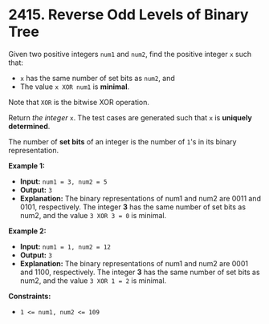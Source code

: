 # 2415. Reverse Odd Levels of Binary Tree

Given two positive integers `num1` and `num2`, find the positive integer `x` such that:

*   `x` has the same number of set bits as `num2`, and
*   The value `x XOR num1` is **minimal**.

Note that `XOR` is the bitwise XOR operation.

Return _the integer_ `x`. The test cases are generated such that `x` is **uniquely determined**.

The number of **set bits** of an integer is the number of `1`'s in its binary representation.

**Example 1:**

* **Input:** `num1 = 3, num2 = 5`
* **Output:** `3`
* **Explanation:** The binary representations of num1 and num2 are 0011 and 0101, respectively. The integer **3** has the same number of set bits as num2, and the value `3 XOR 3 = 0` is minimal.

**Example 2:**

* **Input:** `num1 = 1, num2 = 12`
* **Output:** `3`
* **Explanation:** The binary representations of num1 and num2 are 0001 and 1100, respectively. The integer **3** has the same number of set bits as num2, and the value `3 XOR 1 = 2` is minimal.

**Constraints:**

*   `1 <= num1, num2 <= 109`
